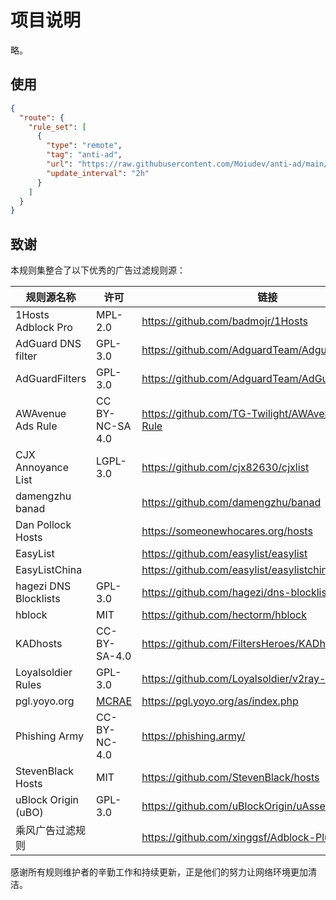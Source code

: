 # 项目说明

略。

## 使用
```json
{
  "route": {
    "rule_set": [
      {
        "type": "remote",
        "tag": "anti-ad",
        "url": "https://raw.githubusercontent.com/Moiudev/anti-ad/main/ad.srs",
        "update_interval": "2h"
      }
    ]
  }
}
```

## 致谢

本规则集整合了以下优秀的广告过滤规则源：

| 规则源名称            | 许可                                   | 链接                                             |
| --------------------- | -------------------------------------- | ------------------------------------------------ |
| 1Hosts Adblock Pro    | MPL-2.0                                | https://github.com/badmojr/1Hosts                |
| AdGuard DNS filter    | GPL-3.0                                | https://github.com/AdguardTeam/AdguardSDNSFilter |
| AdGuardFilters        | GPL-3.0                                | https://github.com/AdguardTeam/AdGuardFilters    |
| AWAvenue Ads Rule     | CC BY-NC-SA 4.0                        | https://github.com/TG-Twilight/AWAvenue-Ads-Rule |
| CJX Annoyance List    | LGPL-3.0                               | https://github.com/cjx82630/cjxlist              |
| damengzhu banad       |                                        | https://github.com/damengzhu/banad               |
| Dan Pollock Hosts     |                                        | https://someonewhocares.org/hosts                |
| EasyList              |                                        | https://github.com/easylist/easylist             |
| EasyListChina         |                                        | https://github.com/easylist/easylistchina        |
| hagezi DNS Blocklists | GPL-3.0                                | https://github.com/hagezi/dns-blocklists         |
| hblock                | MIT                                    | https://github.com/hectorm/hblock                |
| KADhosts              | CC-BY-SA-4.0                           | https://github.com/FiltersHeroes/KADhosts        |
| Loyalsoldier Rules    | GPL-3.0                                | https://github.com/Loyalsoldier/v2ray-rules-dat  |
| pgl.yoyo.org          | [MCRAE](https://pgl.yoyo.org/license/) | https://pgl.yoyo.org/as/index.php                |
| Phishing Army         | CC-BY-NC-4.0                           | https://phishing.army/                           |
| StevenBlack Hosts     | MIT                                    | https://github.com/StevenBlack/hosts             |
| uBlock Origin (uBO)   | GPL-3.0                                | https://github.com/uBlockOrigin/uAssets          |
| 乘风广告过滤规则      |                                        | https://github.com/xinggsf/Adblock-Plus-Rule     |


感谢所有规则维护者的辛勤工作和持续更新，正是他们的努力让网络环境更加清洁。
